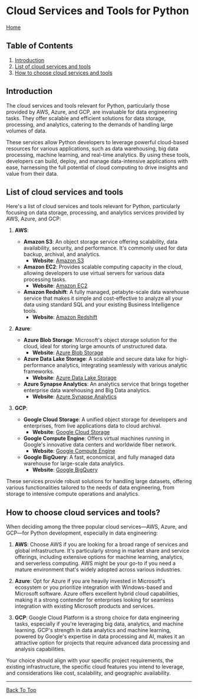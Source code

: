 # Cloud Services and Tools for Python

[Home](../README.md#python-data-engineering-resources)

## Table of Contents

1. [Introduction](#introduction)
2. [List of cloud services and tools](#list-of-cloud-services-and-tools)
3. [How to choose cloud services and tools](#how-to-choose-cloud-services-and-tools)

## Introduction

The cloud services and tools relevant for Python, particularly those provided by AWS, Azure, and GCP, are invaluable for data engineering tasks. They offer scalable and efficient solutions for data storage, processing, and analytics, catering to the demands of handling large volumes of data.

These services allow Python developers to leverage powerful cloud-based resources for various applications, such as data warehousing, big data processing, machine learning, and real-time analytics. By using these tools, developers can build, deploy, and manage data-intensive applications with ease, harnessing the full potential of cloud computing to drive insights and value from their data.

## List of cloud services and tools

Here's a list of cloud services and tools relevant for Python, particularly focusing on data storage, processing, and analytics services provided by AWS, Azure, and GCP:

1. **AWS**:

   - **Amazon S3**: An object storage service offering scalability, data availability, security, and performance. It's commonly used for data backup, archival, and analytics.
     - **Website**: [Amazon S3](https://aws.amazon.com/s3/)
   - **Amazon EC2**: Provides scalable computing capacity in the cloud, allowing developers to use virtual servers for various data processing tasks.
     - **Website**: [Amazon EC2](https://aws.amazon.com/ec2/)
   - **Amazon Redshift**: A fully managed, petabyte-scale data warehouse service that makes it simple and cost-effective to analyze all your data using standard SQL and your existing Business Intelligence tools.
     - **Website**: [Amazon Redshift](https://aws.amazon.com/redshift/)

2. **Azure**:

   - **Azure Blob Storage**: Microsoft's object storage solution for the cloud, ideal for storing large amounts of unstructured data.
     - **Website**: [Azure Blob Storage](https://azure.microsoft.com/en-us/services/storage/blobs/)
   - **Azure Data Lake Storage**: A scalable and secure data lake for high-performance analytics, integrating seamlessly with various analytic frameworks.
     - **Website**: [Azure Data Lake Storage](https://azure.microsoft.com/en-us/services/storage/data-lake-storage/)
   - **Azure Synapse Analytics**: An analytics service that brings together enterprise data warehousing and Big Data analytics.
     - **Website**: [Azure Synapse Analytics](https://azure.microsoft.com/en-us/services/synapse-analytics/)

3. **GCP**:
   - **Google Cloud Storage**: A unified object storage for developers and enterprises, from live applications data to cloud archival.
     - **Website**: [Google Cloud Storage](https://cloud.google.com/storage)
   - **Google Compute Engine**: Offers virtual machines running in Google's innovative data centers and worldwide fiber network.
     - **Website**: [Google Compute Engine](https://cloud.google.com/compute)
   - **Google BigQuery**: A fast, economical, and fully managed data warehouse for large-scale data analytics.
     - **Website**: [Google BigQuery](https://cloud.google.com/bigquery)

These services provide robust solutions for handling large datasets, offering various functionalities tailored to the needs of data engineering, from storage to intensive compute operations and analytics.

## How to choose cloud services and tools?

When deciding among the three popular cloud services—AWS, Azure, and GCP—for Python development, especially in data engineering:

1. **AWS**: Choose AWS if you are looking for a broad range of services and global infrastructure. It's particularly strong in market share and service offerings, including extensive options for machine learning, analytics, and serverless computing. AWS might be your go-to if you need a mature environment that's widely adopted across various industries.

2. **Azure**: Opt for Azure if you are heavily invested in Microsoft's ecosystem or you prioritize integration with Windows-based and Microsoft software. Azure offers excellent hybrid cloud capabilities, making it a strong contender for enterprises looking for seamless integration with existing Microsoft products and services.

3. **GCP**: Google Cloud Platform is a strong choice for data engineering tasks, especially if you're leveraging big data, analytics, and machine learning. GCP's strength in data analytics and machine learning, powered by Google's expertise in data processing and AI, makes it an attractive option for projects that require advanced data processing and analysis capabilities.

Your choice should align with your specific project requirements, the existing infrastructure, the specific cloud features you intend to leverage, and considerations like cost, scalability, and geographic availability.

---

[Back To Top](#introduction)
